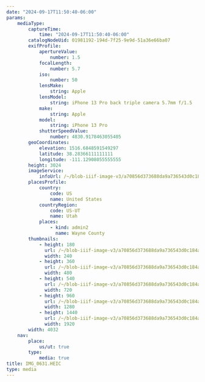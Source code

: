 ```yaml
---
date: "2024-09-17T11:50:40-06:00"
params:
    mediaType:
        captureTime:
            time: "2024-09-17T11:50:40-06:00"
        catalogNodeUid: 01981192-194d-7f25-9e9d-51a36e66ba07
        exifProfile:
            apertureValue:
                number: 1.5
            focalLength:
                number: 5.7
            iso:
                number: 50
            lensMake:
                string: Apple
            lensModel:
                string: iPhone 13 Pro back triple camera 5.7mm f/1.5
            make:
                string: Apple
            model:
                string: iPhone 13 Pro
            shutterSpeedValue:
                number: 4830.9178463055405
        geoCoordinates:
            elevation: 1516.6848591549297
            latitude: 38.28366111111111
            longitude: -111.12908055555555
        height: 3024
        imageService:
            infoUrl: /~/blob-iiif-image-v3/a70856d373688da9a736543d0c184a5a63b212250be19fab6211d3f4ad769e50/info.json
        placesProfile:
            country:
                code: US
                name: United States
            countryRegion:
                code: US-UT
                name: Utah
            places:
                - kind: admin2
                  name: Wayne County
        thumbnails:
            - height: 180
              url: /~/blob-iiif-image-v3/a70856d373688da9a736543d0c184a5a63b212250be19fab6211d3f4ad769e50/full/240%2C180/0/default.jpg
              width: 240
            - height: 360
              url: /~/blob-iiif-image-v3/a70856d373688da9a736543d0c184a5a63b212250be19fab6211d3f4ad769e50/full/480%2C360/0/default.jpg
              width: 480
            - height: 540
              url: /~/blob-iiif-image-v3/a70856d373688da9a736543d0c184a5a63b212250be19fab6211d3f4ad769e50/full/720%2C540/0/default.jpg
              width: 720
            - height: 960
              url: /~/blob-iiif-image-v3/a70856d373688da9a736543d0c184a5a63b212250be19fab6211d3f4ad769e50/full/1280%2C960/0/default.jpg
              width: 1280
            - height: 1440
              url: /~/blob-iiif-image-v3/a70856d373688da9a736543d0c184a5a63b212250be19fab6211d3f4ad769e50/full/1920%2C1440/0/default.jpg
              width: 1920
        width: 4032
    nav:
        place:
            us/ut: true
        type:
            media: true
title: IMG_0631.HEIC
type: media
---
```

